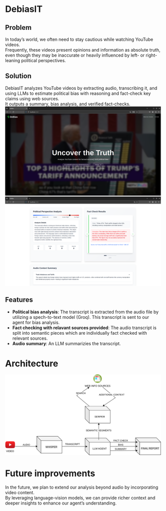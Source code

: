 # DebiasIT
## Problem
In today’s world, we often need to stay cautious while watching YouTube videos.  
Frequently, these videos present opinions and information as absolute truth, even though they may be inaccurate or heavily influenced by left- or right-leaning political perspectives.
## Solution
DebiasIT analyzes YouTube videos by extracting audio, transcribing it, and using LLMs to estimate political bias with reasoning and fact-check key claims using web sources.  
It outputs a summary, bias analysis, and verified fact-checks.
![Alt text](img/front_page.png)
![Alt text](img/analysis_page.png)
## Features
- **Political bias analysis**: The transcript is extracted from the audio file by utilizing a spech-to-text model (Groq). This transcript is sent to our agent for bias analysis.
- **Fact checking with relavant sources provided**: The audio transcript is split into semantic pieces which are individually fact checked with relevant sources.
- **Audio summary**: An LLM summarizies the transcript.
# Architecture
![Alt text](img/architecture.svg)


# Future improvements
In the future, we plan to extend our analysis beyond audio by incorporating video content.  
By leveraging language-vision models, we can provide richer context and deeper insights to enhance our agent’s understanding.

